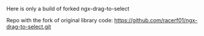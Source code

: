 Here is only a build of forked ngx-drag-to-select

Repo with the fork of original library code: https://github.com/racerf01/ngx-drag-to-select.git
